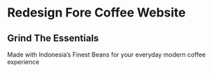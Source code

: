 # Redesign Fore Coffee Website

## Grind The  Essentials
Made with Indonesia’s Finest Beans for your everyday modern coffee experience
